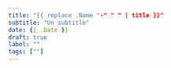 ```yaml
---
title: "{{ replace .Name "-" " " | title }}"
subtitle: "Un subtitle"
date: {{ .Date }}
draft: true
label: ""
tags: [""]
---
```


